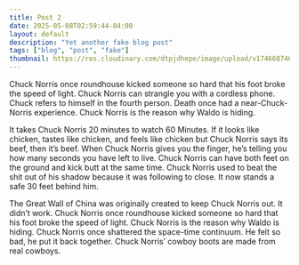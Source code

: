 ```yaml
---
title: Post 2
date: 2025-05-08T02:59:44-04:00
layout: default
description: "Yet another fake blog post"
tags: ["blog", "post", "fake"]
thumbnail: https://res.cloudinary.com/dtpjdhepe/image/upload/v1746687463/photo-1733433305384-5e17e19a053b_z5z8hn.jpg
---
```


Chuck Norris once roundhouse kicked someone so hard that his foot broke the speed of light. Chuck Norris can strangle
you with a cordless phone. Chuck refers to himself in the fourth person. Death once had a near-Chuck-Norris experience.
Chuck Norris is the reason why Waldo is hiding.

It takes Chuck Norris 20 minutes to watch 60 Minutes. If it looks like chicken, tastes like chicken, and feels like
chicken but Chuck Norris says its beef, then it’s beef. When Chuck Norris gives you the finger, he’s telling you how
many seconds you have left to live. Chuck Norris can have both feet on the ground and kick butt at the same time. Chuck
Norris used to beat the shit out of his shadow because it was following to close. It now stands a safe 30 feet behind
him.

The Great Wall of China was originally created to keep Chuck Norris out. It didn’t work. Chuck Norris once roundhouse
kicked someone so hard that his foot broke the speed of light. Chuck Norris is the reason why Waldo is hiding. Chuck
Norris once shattered the space-time continuum. He felt so bad, he put it back together. Chuck Norris’ cowboy boots are
made from real cowboys.
